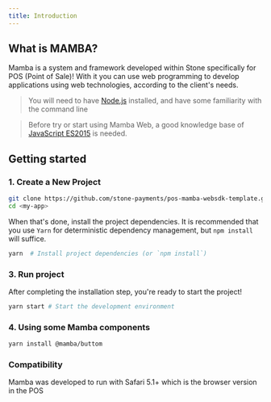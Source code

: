 ```yaml
---
title: Introduction
---
```


## What is MAMBA?

Mamba is a system and framework developed within Stone specifically for POS (Point of Sale)!
With it you can use web programming to develop applications using web technologies, according to the client's needs.

> You will need to have [Node.js](https://nodejs.org/en/) installed, and have some familiarity with the command line

> Before try or start using Mamba Web, a good knowledge base of [JavaScript ES2015](http://babeljs.io/docs/learn-es2015/) is needed.

## Getting started

### 1. Create a New Project

```bash
git clone https://github.com/stone-payments/pos-mamba-websdk-template.git <my-app>
cd <my-app>
```
When that's done, install the project dependencies. It is recommended that you use ```Yarn``` for deterministic dependency management, but ```npm install``` will suffice.

```bash
yarn  # Install project dependencies (or `npm install`)
```

### 3. Run project

After completing the installation step, you're ready to start the project!

```bash
yarn start # Start the development environment
```

### 4. Using some Mamba components

```bash
yarn install @mamba/buttom
```

### Compatibility

Mamba was developed to run with Safari 5.1+ which is the browser version in the POS